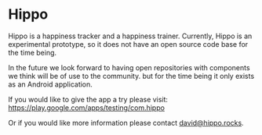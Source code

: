 # Hippo

Hippo is a happiness tracker and a happiness trainer. Currently, Hippo is an experimental prototype, so it does not have an open source code base for the time being.

In the future we look forward to having open repositories with components we think will be of use to the community. but for the time being it only exists as an Android application.

If you would like to give the app a try please visit: https://play.google.com/apps/testing/com.hippo

Or if you would like more information please contact david@hippo.rocks.
